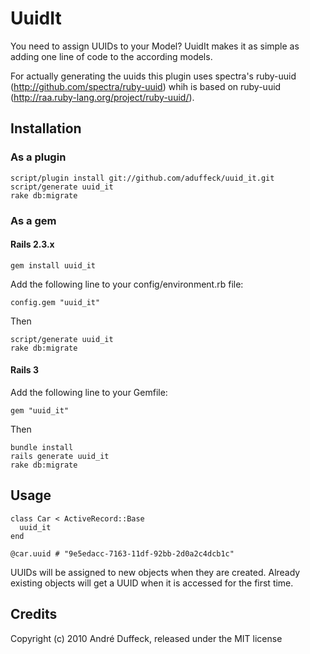 # UuidIt

You need to assign UUIDs to your Model? UuidIt makes it as simple as adding one line of code to the according models.

For actually generating the uuids this plugin uses spectra's ruby-uuid (http://github.com/spectra/ruby-uuid) whih is
based on ruby-uuid (http://raa.ruby-lang.org/project/ruby-uuid/).

## Installation

### As a plugin

    script/plugin install git://github.com/aduffeck/uuid_it.git
    script/generate uuid_it
    rake db:migrate

### As a gem
#### Rails 2.3.x
    gem install uuid_it

Add the following line to your config/environment.rb file:

    config.gem "uuid_it"

Then

    script/generate uuid_it
    rake db:migrate

#### Rails 3
Add the following line to your Gemfile:

    gem "uuid_it"

Then

    bundle install
    rails generate uuid_it
    rake db:migrate


## Usage

    class Car < ActiveRecord::Base
      uuid_it
    end

    @car.uuid # "9e5edacc-7163-11df-92bb-2d0a2c4dcb1c"

UUIDs will be assigned to new objects when they are created. Already existing objects will get a UUID when it is accessed
for the first time.

## Credits

Copyright (c) 2010 André Duffeck, released under the MIT license
